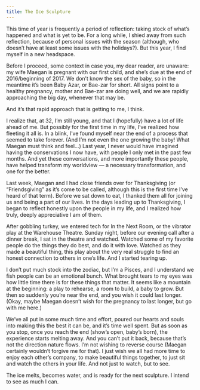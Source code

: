 ```yaml
---
title: The Ice Sculpture
---
```


This time of year is frequently a period of reflection: taking stock of what’s happened and what is yet to be. For a long while, I shied away from such reflection, because of personal issues with the season (although, who doesn’t have at least some issues with the holidays?). But this year, I find myself in a new headspace.

Before I proceed, some context in case you, my dear reader, are unaware: my wife Maegan is pregnant with our first child, and she’s due at the end of 2016/beginning of 2017. We don’t know the sex of the baby, so in the meantime it’s been Baby Azar, or Bae-zar for short. All signs point to a healthy pregnancy, mother and Bae-zar are doing well, and we are rapidly approaching the big day, whenever that may be.

And it’s that rapid approach that is getting to me, I think.

I realize that, at 32, I’m still young, and that I (hopefully) have a lot of life ahead of me. But possibly for the first time in my life, I’ve realized how fleeting it all is. In a blink, I’ve found myself near the end of a process that seemed to take forever. (And I’m not even the one growing the baby! What Maegan must think and feel…) Last year, I never would have imagined having the conservations I now have, with people I only met in the past few months. And yet these conversations, and more importantly these people, have helped transform my worldview — a necessary transformation, and one for the better.

Last week, Maegan and I had close friends over for Thanksgiving (or “Friendsgiving” as it’s come to be called, although this is the first time I’ve heard of that term). Before we sat down to eat, I thanked them all for joining us and being a part of our lives. In the days leading up to Thanksgiving, I began to reflect honestly upon the people in my life, and I realized how truly, deeply appreciative I am of them.

After gobbling turkey, we entered tech for In the Next Room, or the vibrator play at the Warehouse Theatre. Sunday night, before our evening call after a dinner break, I sat in the theatre and watched. Watched some of my favorite people do the things they do best, and do it with love. Watched as they made a beautiful thing, this play about the very real struggle to find an honest connection to others in one’s life. And I started tearing up.

I don’t put much stock into the zodiac, but I’m a Pisces, and I understand we fish people can be an emotional bunch. What brought tears to my eyes was how little time there is for these things that matter. It seems like a mountain at the beginning: a play to rehearse, a room to build, a baby to grow. But then so suddenly you’re near the end, and you wish it could last longer. (Okay, maybe Maegan doesn’t wish for the pregnancy to last longer, but go with me here.)

We’ve all put in some much time and effort, poured our hearts and souls into making this the best it can be, and it’s time well spent. But as soon as you stop, once you reach the end (show’s open, baby’s born), the experience starts melting away. And you can’t put it back, because that’s not the direction nature flows. I’m not wishing to reverse course (Maegan certainly wouldn’t forgive me for that). I just wish we all had more time to enjoy each other’s company, to make beautiful things together, to just sit and watch the others in your life. And not just to watch, but to see.

The ice melts, becomes water, and is ready for the next sculpture. I intend to see as much I can.
